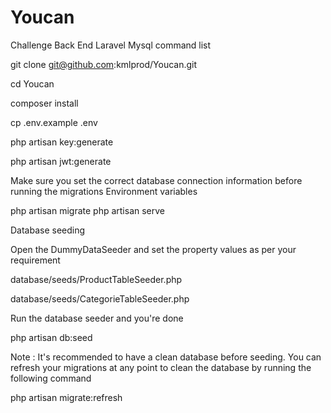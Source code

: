 # Youcan
 Challenge Back End Laravel Mysql
 command list

git clone git@github.com:kmlprod/Youcan.git

cd Youcan

composer install

cp .env.example .env

php artisan key:generate

php artisan jwt:generate 

Make sure you set the correct database connection information before running the migrations Environment variables

php artisan migrate
php artisan serve

Database seeding


Open the DummyDataSeeder and set the property values as per your requirement

database/seeds/ProductTableSeeder.php

database/seeds/CategorieTableSeeder.php

Run the database seeder and you're done

php artisan db:seed

Note : It's recommended to have a clean database before seeding. You can refresh your migrations at any point to clean the database by running the following command

php artisan migrate:refresh


